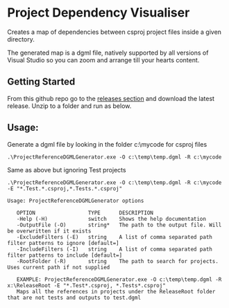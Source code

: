 Project Dependency Visualiser
===========================

Creates a map of dependencies between csproj project files inside a given directory.

The generated map is a dgml file, natively supported by all versions of Visual Studio so you can zoom and arrange till your hearts content.

## Getting Started
From this github repo go to the [releases section](https://github.com/PeteGoo/ProjectDependencyVisualiser/releases) and download the latest release. Unzip to a folder and run as below.

## Usage:

Generate a dgml file by looking in the folder c:\mycode for csproj files

```
.\ProjectReferenceDGMLGenerator.exe -O c:\temp\temp.dgml -R c:\mycode
```

Same as above but ignoring Test projects
```
.\ProjectReferenceDGMLGenerator.exe -O c:\temp\temp.dgml -R c:\mycode -E "*.Test.*.csproj,*.Tests.*.csproj"
```

```
Usage: ProjectReferenceDGMLGenerator options

   OPTION                 TYPE      DESCRIPTION
   -Help (-H)             switch    Shows the help documentation
   -OutputFile (-O)       string*   The path to the output file. Will be overwritten if it exists
   -ExcludeFilters (-E)   string    A list of comma separated path filter patterns to ignore [default=]
   -IncludeFilters (-I)   string    A list of comma separated path filter patterns to include [default=]
   -RootFolder (-R)       string    The path to search for projects. Uses current path if not supplied

   EXAMPLE: ProjectReferenceDGMLGenerator.exe -O c:\temp\temp.dgml -R x:\ReleaseRoot -E "*.Test*.csproj, *.Tests*.csproj"
   Maps all the references in projects under the ReleaseRoot folder that are not tests and outputs to test.dgml

```
